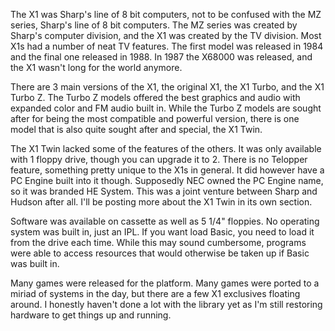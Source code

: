 The X1 was Sharp's line of 8 bit computers, not to be confused with the MZ series, Sharp's line of 8 bit computers. The MZ series was created by Sharp's computer division, and the X1 was created by the TV division. Most X1s had a number of neat TV features. The first model was released in 1984 and the final one released in 1988. In 1987 the X68000 was released, and the X1 wasn't long for the world anymore.

There are 3 main versions of the X1, the original X1, the X1 Turbo, and the X1 Turbo Z. The Turbo Z models offered the best graphics and audio with expanded color and FM audio built in. While the Turbo Z models are sought after for being the most compatible and powerful version, there is one model that is also quite sought after and special, the X1 Twin.

The X1 Twin lacked some of the features of the others. It was only available with 1 floppy drive, though you can upgrade it to 2. There is no Telopper feature, something pretty unique to the X1s in general. It did however have a PC Engine built into it though. Supposedly NEC owned the PC Engine name, so it was branded HE System. This was a joint venture between Sharp and Hudson after all. I'll be posting more about the X1 Twin in its own section.

Software was available on cassette as well as 5 1/4" floppies. No operating system was built in, just an IPL. If you want load Basic, you need to load it from the drive each time. While this may sound cumbersome, programs were able to access resources that would otherwise be taken up if Basic was built in. 

Many games were released for the platform. Many games were ported to a miriad of systems in the day, but there are a few X1 exclusives floating around. I honestly haven't done a lot with the library yet as I'm still restoring hardware to get things up and running.
